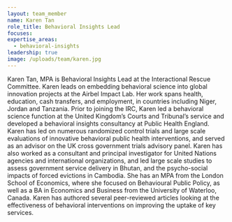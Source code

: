 ```yaml
---
layout: team_member
name: Karen Tan
role_title: Behavioral Insights Lead
focuses:
expertise_areas:
  - behavioral-insights
leadership: true
image: /uploads/team/karen.jpg
---
```


Karen Tan, MPA is Behavioral Insights Lead at the Interactional Rescue Committee. Karen leads on embedding behavioral science into global innovation projects at the Airbel Impact Lab. Her work spans health, education, cash transfers, and employment, in countries including Niger, Jordan and Tanzania. Prior to joining the IRC, Karen led a behavioral science function at the United Kingdom’s Courts and Tribunal’s service and developed a behavioral insights consultancy at Public Health England. Karen has led on numerous randomized control trials and large scale evaluations of innovative behavioral public health interventions, and served as an advisor on the UK cross government trials advisory panel. Karen has also worked as a consultant and principal investigator for United Nations agencies and international organizations, and led large scale studies to assess government service delivery in Bhutan, and the psycho-social impacts of forced evictions in Cambodia. She has an MPA from the London School of Economics, where she focused on Behavioural Public Policy, as well as a BA in Economics and Business from the University of Waterloo, Canada. Karen has authored several peer-reviewed articles looking at the effectiveness of behavioral interventions on improving the uptake of key services.

